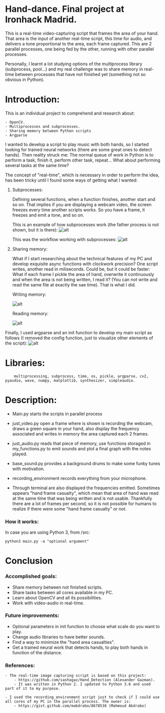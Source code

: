 # Hand-dance. Final project at Ironhack Madrid.

This is a real-time video-capturing script that frames the area of your hand. That area is the input of another real-time script, this time for audio, and delivers a tone proportional to the area, each frame captured. This are 2 parallel processes, one being fed by the other, running with other parallel processes. 

Personally, I learnt a lot studying options of the multiprocess library (subprocess, pool...) and my real challenge was to share memory in real-time between processes that have not finished yet (something not so obvious in Python).


# Introduction:

This is an individual project to comprehend and research about:

    - OpenCV.
    - Multiprocesses and subprocesses.
    - Sharing memory between Python scripts
    - Argparse

I wanted to develop a script to play music with both hands, so I started looking for trained neural networks (there are some great ones to detect hands). Then reality struck me: The normal queue of work in Python is to perform a task, finish it, perform other task, repeat... What about performing several tasks at the same time?

The concept of "real-time", which is necessary in order to perform the idea, has been tricky until I found some ways of getting what I wanted:

1. Subprocesses:

    Defining several functions, when a function finishes, another start and so on. That implies if you are displaying a webcam video, the screen freezes every time another scripts works. So you have a frame, it freezes and emit a tone, and so on.

    This is an example of how subprocesses work (the father process is not shown, but it is there):
    ![alt](https://raw.githubusercontent.com/albertovpd/real-time_image-audio_multiprocess/master/output/worker.png "subpro")
    
    This was the workflow working with subprocesses:
    ![alt](https://raw.githubusercontent.com/albertovpd/real-time_image-audio_multiprocess/master/output/process.png "subpro")

2. Sharing memory:

    What if I start researching about the technical features of my PC and develop exquisite async functions with clockwork precision? One script writes, another read in miliseconds. Could be, but it could be faster: What if each frame I pickle the area of hand, overwrite it continuously and when the area is not being written, I read it? (You can not write and read the same file at exactly the sae time).
    That is what I did.

    Writing memory:

    ![alt](https://raw.githubusercontent.com/albertovpd/real-time_image-audio_multiprocess/master/output/writing_memory.png "writing")

    Reading memory:

    ![alt](https://raw.githubusercontent.com/albertovpd/real-time_image-audio_multiprocess/master/output/reading%20memory.png "Reading")
    

Finally, I used argparse and an init function to develop my main script as follows (I removed the config function, just to visualize other elements of the script):
![alt](https://github.com/albertovpd/real-time_image-audio_multiprocess/blob/master/output/parallel%20processes.png "parallel")


# Libraries:

        multiprocessing, subprocess, time, os, pickle, argparse, cv2, pyaudio, wave, numpy, matplotlib, synthesizer, simpleaudio.


# Description:

- Main.py starts the scripts in parallel process
- just_video.py open a frame where is shown is recording the webcam, draws a green square in your hand, also display the frequency associated and writes in memory the area captured each 2 frames.
- just_audio.py reads that piece of memory, use functions storaged in my_functions.py to emit sounds and plot a final graph with the notes played. 
- base_sound.py provides a background drums to make some funky tunes with motivation.
- recording_environment records everything from your microphone.

- Through terminal are also displayed the frequencies emitted. Sometimes appears "hand frame casualty", which mean that area of hand was read at the same time that was being written and is not usable. Thankfully there are a lot of frames per second, so it is not possible for humans to realize if there were some "hand frame casualty" or not.

### How it works:

In case you are using Python 3, from /src:

    python3 main.py -a "optional argument"

# Conclusion

### Accomplished goals:

- Share memory between not finished scripts.
- Share tasks between all cores available in my PC.
- Learn about OpenCV and all its possibilities.
- Work with video-audio in real-time.

### Future improvements:

- Optional parameters in init function to choose what scale do  you want to play.
- Change audio libraries to have better sounds.
- Find a way to minimize the "hand area casualties".
- Get a trained neural work that detects hands, to play both hands in function of the distance.

### References:

    - The real-time image capturing script is based on this project:
        - https://github.com/sashagaz/Hand_Detection (Alexander Gazman).
        - It was written in Python 2. I updated to Python 3.6 and used part of it to my purpose.

    - I used the recording_environment script just to check if I could use all cores of my PC in the parallel process. The owner is:
        - https://gist.github.com/mabdrabo/8678538 (Mahmoud Abdrabo)

        
